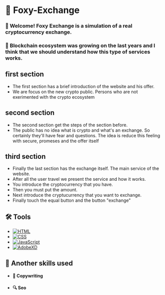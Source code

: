 # 🦊 Foxy-Exchange


### 👋 Welcome! Foxy Exchange is a simulation of a real cryptocurrency exchange. 

### 🚀 Blockchain ecosystem was growing on the last years and I think that we should understand how this type of services works.

## first section

- The first section has a brief introduction of the website and his offer.
- We are focus on the new crypto public. Persons who are not exerimented with the crypto ecosystem

## second section

- The second section get the steps of the section before. 
- The public has no idea what is crypto and what's an exchange. So certainly they'll have fear and questions. The idea is reduce this feeling with secure, promeses and the offer itself

## third section

- Finally the last section has the exchange itself. The main service of the website. 
- After all the user travel we present the service and how it works. 
- You introduce the cryptocurrency that you have. 
- Then you must put the amount. 
- Next introduce the cryptucurrency that you want to exchange. 
- Finally touch the equal button and the button "exchange"

## 🛠 Tools

- [![HTML](https://img.shields.io/badge/html-FF8000?style=for-the-badge&logo=html5&logoColor=white&labelColor=101010)]() 
- [![CSS](https://img.shields.io/badge/css-00AAE4?style=for-the-badge&logo=css3&logoColor=white&labelColor=101010)]() 
- [![JavaScript](https://img.shields.io/badge/JavaScript-F7DF1E?style=for-the-badge&logo=javascript&logoColor=white&labelColor=101010)]()
- [![AdobeXD](https://img.shields.io/badge/adobeXD-8A2BE2?style=for-the-badge&logo=adobeXD&logoColor=white&labelColor=101010)]() 

## 💪 Another skills used 

- #### 📝 Copywriting
- #### 🔍 Seo
